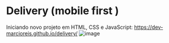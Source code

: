 # Delivery (mobile first )
Iniciando novo projeto em HTML, CSS e JavaScript: https://dev-marcioreis.github.io/delivery/
![image](https://user-images.githubusercontent.com/122680054/212756709-0a340620-40a4-4151-8e06-0422bbc3c7f1.png)
